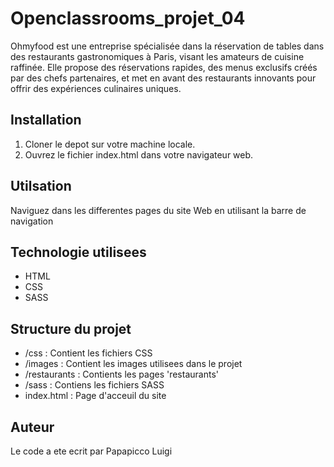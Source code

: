 # Openclassrooms_projet_04

Ohmyfood est une entreprise spécialisée dans la réservation de tables dans des restaurants gastronomiques à Paris, visant les amateurs de cuisine raffinée. Elle propose des réservations rapides, des menus exclusifs créés par des chefs partenaires, et met en avant des restaurants innovants pour offrir des expériences culinaires uniques.


## Installation

1. Cloner le depot sur votre machine locale.
2. Ouvrez le fichier index.html dans votre navigateur web.

## Utilsation

Naviguez  dans les differentes pages du site Web en utilisant la barre de navigation

## Technologie utilisees

- HTML
- CSS
- SASS

## Structure du projet

- /css : Contient les fichiers CSS 
- /images : Contient les images utilisees dans le projet
- /restaurants : Contients les pages 'restaurants'
- /sass : Contiens les fichiers SASS
- index.html : Page d'acceuil du site

## Auteur

Le code a ete ecrit par Papapicco Luigi